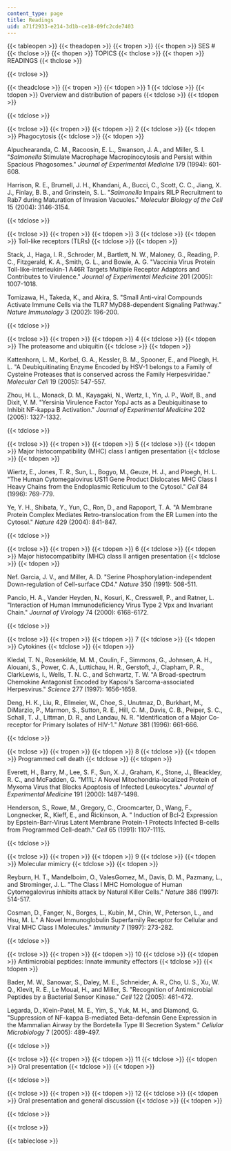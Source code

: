```yaml
---
content_type: page
title: Readings
uid: a71f2933-e214-3d1b-ce18-09fc2cde7403
---
```


{{< tableopen >}}
{{< theadopen >}}
{{< tropen >}}
{{< thopen >}}
SES #
{{< thclose >}}
{{< thopen >}}
TOPICS
{{< thclose >}}
{{< thopen >}}
READINGS
{{< thclose >}}

{{< trclose >}}

{{< theadclose >}}
{{< tropen >}}
{{< tdopen >}}
1
{{< tdclose >}}
{{< tdopen >}}
Overview and distribution of papers
{{< tdclose >}}
{{< tdopen >}}

{{< tdclose >}}

{{< trclose >}}
{{< tropen >}}
{{< tdopen >}}
2
{{< tdclose >}}
{{< tdopen >}}
Phagocytosis
{{< tdclose >}}
{{< tdopen >}}


Alpuchearanda, C. M., Racoosin, E. L., Swanson, J. A., and Miller, S. I. "_Salmonella_ Stimulate Macrophage Macropinocytosis and Persist within Spacious Phagosomes." _Journal of Experimental Medicine_ 179 (1994): 601-608.

Harrison, R. E., Brumell, J. H., Khandani, A., Bucci, C., Scott, C. C., Jiang, X. J., Finlay, B. B., and Grinstein, S. L. "_Salmonella_ Impairs RILP Recruitment to Rab7 during Maturation of Invasion Vacuoles." _Molecular Biology of the Cell_ 15 (2004): 3146-3154.


{{< tdclose >}}

{{< trclose >}}
{{< tropen >}}
{{< tdopen >}}
3
{{< tdclose >}}
{{< tdopen >}}
Toll-like receptors (TLRs)
{{< tdclose >}}
{{< tdopen >}}


Stack, J., Haga, I. R., Schroder, M., Bartlett, N. W., Maloney, G., Reading, P. C., Fitzgerald, K. A., Smith, G. L., and Bowie, A. G. "Vaccinia Virus Protein Toll-like-interleukin-1 A46R Targets Multiple Receptor Adaptors and Contributes to Virulence." _Journal of Experimental Medicine_ 201 (2005): 1007-1018.

Tomizawa, H., Takeda, K., and Akira, S. "Small Anti-viral Compounds Activate Immune Cells via the TLR7 MyD88-dependent Signaling Pathway." _Nature Immunology_ 3 (2002): 196-200.


{{< tdclose >}}

{{< trclose >}}
{{< tropen >}}
{{< tdopen >}}
4
{{< tdclose >}}
{{< tdopen >}}
The proteasome and ubiquitin
{{< tdclose >}}
{{< tdopen >}}


Kattenhorn, L. M., Korbel, G. A., Kessler, B. M., Spooner, E., and Ploegh, H. L. "A Deubiquitinating Enzyme Encoded by HSV-1 belongs to a Family of Cysteine Proteases that is conserved across the Family Herpesviridae." _Molecular Cell_ 19 (2005): 547-557.

Zhou, H. L., Monack, D. M., Kayagaki, N., Wertz, I., Yin, J. P., Wolf, B., and Dixit, V. M. "Yersinia Virulence Factor YopJ acts as a Deubiquitinase to Inhibit NF-kappa B Activation." _Journal of Experimental Medicine_ 202 (2005): 1327-1332.


{{< tdclose >}}

{{< trclose >}}
{{< tropen >}}
{{< tdopen >}}
5
{{< tdclose >}}
{{< tdopen >}}
Major histocompatibility (MHC) class I antigen presentation
{{< tdclose >}}
{{< tdopen >}}


Wiertz, E., Jones, T. R., Sun, L., Bogyo, M., Geuze, H. J., and Ploegh, H. L. "The Human Cytomegalovirus US11 Gene Product Dislocates MHC Class I Heavy Chains from the Endoplasmic Reticulum to the Cytosol." _Cell_ 84 (1996): 769-779.

Ye, Y. H., Shibata, Y., Yun, C., Ron, D., and Rapoport, T. A. "A Membrane Protein Complex Mediates Retro-translocation from the ER Lumen into the Cytosol." _Nature_ 429 (2004): 841-847.


{{< tdclose >}}

{{< trclose >}}
{{< tropen >}}
{{< tdopen >}}
6
{{< tdclose >}}
{{< tdopen >}}
Major histocompatiblity (MHC) class II antigen presentation
{{< tdclose >}}
{{< tdopen >}}


Nef. Garcia, J. V., and Miller, A. D. "Serine Phosphorylation-independent Down-regulation of Cell-surface CD4." _Nature_ 350 (1991): 508-511.

Pancio, H. A., Vander Heyden, N., Kosuri, K., Cresswell, P., and Ratner, L. "Interaction of Human Immunodeficiency Virus Type 2 Vpx and Invariant Chain." _Journal of Virology_ 74 (2000): 6168-6172.


{{< tdclose >}}

{{< trclose >}}
{{< tropen >}}
{{< tdopen >}}
7
{{< tdclose >}}
{{< tdopen >}}
Cytokines
{{< tdclose >}}
{{< tdopen >}}


Kledal, T. N., Rosenkilde, M. M., Coulin, F., Simmons, G., Johnsen, A. H., Alouani, S., Power, C. A., Luttichau, H. R., Gerstoft, J., Clapham, P. R., ClarkLewis, I., Wells, T. N. C., and Schwartz, T. W. "A Broad-spectrum Chemokine Antagonist Encoded by Kaposi's Sarcoma-associated Herpesvirus." _Science_ 277 (1997): 1656-1659.

Deng, H. K., Liu, R., Ellmeier, W., Choe, S., Unutmaz, D., Burkhart, M., DiMarzio, P., Marmon, S., Sutton, R. E., Hill, C. M., Davis, C. B., Peiper, S. C., Schall, T. J., Littman, D. R., and Landau, N. R. "Identification of a Major Co-receptor for Primary Isolates of HIV-1." _Nature_ 381 (1996): 661-666.


{{< tdclose >}}

{{< trclose >}}
{{< tropen >}}
{{< tdopen >}}
8
{{< tdclose >}}
{{< tdopen >}}
Programmed cell death
{{< tdclose >}}
{{< tdopen >}}


Everett, H., Barry, M., Lee, S. F., Sun, X. J., Graham, K., Stone, J., Bleackley, R. C., and McFadden, G. "M11L: A Novel Mitochondria-localized Protein of Myxoma Virus that Blocks Apoptosis of Infected Leukocytes." _Journal of Experimental Medicine_ 191 (2000): 1487-1498.

Henderson, S., Rowe, M., Gregory, C., Croomcarter, D., Wang, F., Longnecker, R., Kieff, E., and Rickinson, A. " Induction of Bcl-2 Expression by Epstein-Barr-Virus Latent Membrane Protein-1 Protects Infected B-cells from Programmed Cell-death." _Cell_ 65 (1991): 1107-1115.


{{< tdclose >}}

{{< trclose >}}
{{< tropen >}}
{{< tdopen >}}
9
{{< tdclose >}}
{{< tdopen >}}
Molecular mimicry
{{< tdclose >}}
{{< tdopen >}}


Reyburn, H. T., Mandelboim, O., ValesGomez, M., Davis, D. M., Pazmany, L., and Strominger, J. L. "The Class I MHC Homologue of Human Cytomegalovirus inhibits attack by Natural Killer Cells." _Nature_ 386 (1997): 514-517.

Cosman, D., Fanger, N., Borges, L., Kubin, M., Chin, W., Peterson, L., and Hsu, M. L." A Novel Immunoglobulin Superfamily Receptor for Cellular and Viral MHC Class I Molecules." _Immunity_ 7 (1997): 273-282.


{{< tdclose >}}

{{< trclose >}}
{{< tropen >}}
{{< tdopen >}}
10
{{< tdclose >}}
{{< tdopen >}}
Antimicrobial peptides: Innate immunity effectors
{{< tdclose >}}
{{< tdopen >}}


Bader, M. W., Sanowar, S., Daley, M. E., Schneider, A. R., Cho, U. S., Xu, W. Q., Klevit, R. E., Le Moual, H., and Miller, S. "Recognition of Antimicrobial Peptides by a Bacterial Sensor Kinase." _Cell_ 122 (2005): 461-472.

Legarda, D., Klein-Patel, M. E., Yim, S., Yuk, M. H., and Diamond, G. "Suppression of NF-kappa B-mediated Beta-defensin Gene Expression in the Mammalian Airway by the Bordetella Type III Secretion System." _Cellular Microbiology_ 7 (2005): 489-497.


{{< tdclose >}}

{{< trclose >}}
{{< tropen >}}
{{< tdopen >}}
11
{{< tdclose >}}
{{< tdopen >}}
Oral presentation
{{< tdclose >}}
{{< tdopen >}}

{{< tdclose >}}

{{< trclose >}}
{{< tropen >}}
{{< tdopen >}}
12
{{< tdclose >}}
{{< tdopen >}}
Oral presentation and general discussion
{{< tdclose >}}
{{< tdopen >}}

{{< tdclose >}}

{{< trclose >}}

{{< tableclose >}}